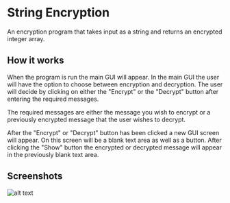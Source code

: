 # String Encryption
An encryption program that takes input as a string and returns an encrypted integer array.

## How it works
When the program is run the main GUI will appear. In the main GUI the user will have the option to choose between encryption and decryption. The user will decide by clicking on either the "Encrypt" or the "Decrypt" button after entering the required messages. 

The required messages are either the message you wish to encrypt or a previously encrypted message that the user wishes to decrypt.

After the "Encrypt" or "Decrypt" button has been clicked a new GUI screen will appear. On this screen will be a blank text area as well as a button. After clicking the "Show" button the encrypted or decrypted message will appear in the previously blank text area.

## Screenshots
![alt text](https://raw.githubusercontent.com/Linja82/String-Encryption/master/path/to/img.png)
